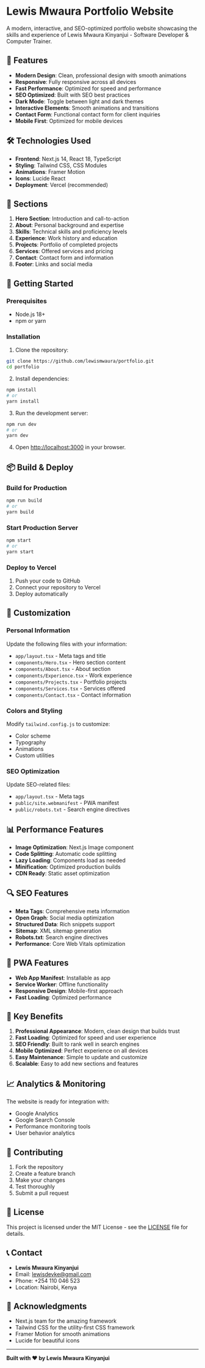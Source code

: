 # Lewis Mwaura Portfolio Website

A modern, interactive, and SEO-optimized portfolio website showcasing the skills and experience of Lewis Mwaura Kinyanjui - Software Developer & Computer Trainer.

## 🚀 Features

- **Modern Design**: Clean, professional design with smooth animations
- **Responsive**: Fully responsive across all devices
- **Fast Performance**: Optimized for speed and performance
- **SEO Optimized**: Built with SEO best practices
- **Dark Mode**: Toggle between light and dark themes
- **Interactive Elements**: Smooth animations and transitions
- **Contact Form**: Functional contact form for client inquiries
- **Mobile First**: Optimized for mobile devices

## 🛠️ Technologies Used

- **Frontend**: Next.js 14, React 18, TypeScript
- **Styling**: Tailwind CSS, CSS Modules
- **Animations**: Framer Motion
- **Icons**: Lucide React
- **Deployment**: Vercel (recommended)

## 📱 Sections

1. **Hero Section**: Introduction and call-to-action
2. **About**: Personal background and expertise
3. **Skills**: Technical skills and proficiency levels
4. **Experience**: Work history and education
5. **Projects**: Portfolio of completed projects
6. **Services**: Offered services and pricing
7. **Contact**: Contact form and information
8. **Footer**: Links and social media

## 🚀 Getting Started

### Prerequisites

- Node.js 18+ 
- npm or yarn

### Installation

1. Clone the repository:
```bash
git clone https://github.com/lewismwaura/portfolio.git
cd portfolio
```

2. Install dependencies:
```bash
npm install
# or
yarn install
```

3. Run the development server:
```bash
npm run dev
# or
yarn dev
```

4. Open [http://localhost:3000](http://localhost:3000) in your browser.

## 📦 Build & Deploy

### Build for Production

```bash
npm run build
# or
yarn build
```

### Start Production Server

```bash
npm start
# or
yarn start
```

### Deploy to Vercel

1. Push your code to GitHub
2. Connect your repository to Vercel
3. Deploy automatically

## 🔧 Customization

### Personal Information

Update the following files with your information:
- `app/layout.tsx` - Meta tags and title
- `components/Hero.tsx` - Hero section content
- `components/About.tsx` - About section
- `components/Experience.tsx` - Work experience
- `components/Projects.tsx` - Portfolio projects
- `components/Services.tsx` - Services offered
- `components/Contact.tsx` - Contact information

### Colors and Styling

Modify `tailwind.config.js` to customize:
- Color scheme
- Typography
- Animations
- Custom utilities

### SEO Optimization

Update SEO-related files:
- `app/layout.tsx` - Meta tags
- `public/site.webmanifest` - PWA manifest
- `public/robots.txt` - Search engine directives

## 📊 Performance Features

- **Image Optimization**: Next.js Image component
- **Code Splitting**: Automatic code splitting
- **Lazy Loading**: Components load as needed
- **Minification**: Optimized production builds
- **CDN Ready**: Static asset optimization

## 🔍 SEO Features

- **Meta Tags**: Comprehensive meta information
- **Open Graph**: Social media optimization
- **Structured Data**: Rich snippets support
- **Sitemap**: XML sitemap generation
- **Robots.txt**: Search engine directives
- **Performance**: Core Web Vitals optimization

## 📱 PWA Features

- **Web App Manifest**: Installable as app
- **Service Worker**: Offline functionality
- **Responsive Design**: Mobile-first approach
- **Fast Loading**: Optimized performance

## 🌟 Key Benefits

1. **Professional Appearance**: Modern, clean design that builds trust
2. **Fast Loading**: Optimized for speed and user experience
3. **SEO Friendly**: Built to rank well in search engines
4. **Mobile Optimized**: Perfect experience on all devices
5. **Easy Maintenance**: Simple to update and customize
6. **Scalable**: Easy to add new sections and features

## 📈 Analytics & Monitoring

The website is ready for integration with:
- Google Analytics
- Google Search Console
- Performance monitoring tools
- User behavior analytics

## 🤝 Contributing

1. Fork the repository
2. Create a feature branch
3. Make your changes
4. Test thoroughly
5. Submit a pull request

## 📄 License

This project is licensed under the MIT License - see the [LICENSE](LICENSE) file for details.

## 📞 Contact

- **Lewis Mwaura Kinyanjui**
- Email: lewisdevke@gmail.com
- Phone: +254 110 046 523
- Location: Nairobi, Kenya

## 🙏 Acknowledgments

- Next.js team for the amazing framework
- Tailwind CSS for the utility-first CSS framework
- Framer Motion for smooth animations
- Lucide for beautiful icons

---

**Built with ❤️ by Lewis Mwaura Kinyanjui** 
